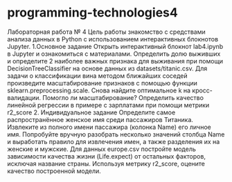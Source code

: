 # programming-technologies4
Лабораторная работа № 4
Цель работы
знакомство с средствами анализа данных в Python с использованием интерактивных блокнотов Jupyter.
1.Основное задание
Открыть интерактивный блокнот lab4.ipynb в Jupyter и ознакомиться с материалами.
Определить долю выживших и определите 2 наиболее важных признака для выживания при помощи DecisionTreeСlassifier на основе данных из datasets/titanic.csv.
Для задачи о классификации вина методом ближайших соседей произведите масштабирование признаков с помощью функции sklearn.preprocessing.scale. Снова найдите оптимальное k на кросс-валидации. Помогло ли масштабирование?
Определить качество линейной регрессии в примере с зарплатами при помощи метрики r2_score
2. Индивидуальное задание
Определите самое распространённое женское имя среди пассажиров Титаника. Извлеките из полного имени пассажира (колонка Name) его личное имя. Попробуйте вручную разобрать несколько значений столбца Name и выработать правило для извлечения имен, а также разделения их на женские и мужские.
Для данных europe.csv постройте модель зависимости качества жизни (Life.expect) от остальных факторов, исключая название страны. Используя метрику r2_score, оцените качество построенной модели.
